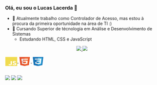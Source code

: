 ### Olá, eu sou o Lucas Lacerda 🙂

- 🔭 Atualmente trabalho como Controlador de Acesso, mas estou à procura da primeira oportunidade na área de TI :)
- 🌱 Cursando Superior de técnologia em Análise e Desenvolvimento de Sistemas
     - Estudando HTML, CSS e JavaScript

<div align="center">
  <a href="https://github.com/lucaslacerdads">
  <img width="45%"src="https://github-readme-stats.vercel.app/api?username=lucaslacerdads&show_icons=true&theme=dark&include_all_commits=true&count_private=true"/>
  <img width="45%"src="https://github-readme-stats.vercel.app/api/top-langs/?username=lucaslacerdads&layout=compact&langs_count=7&theme=dark"/>
</div>
  <div style="display: inline_block"><br>
  <img align="center" alt="Rafa-Js" height="30" width="40" src="https://raw.githubusercontent.com/devicons/devicon/master/icons/javascript/javascript-plain.svg">
  <img align="center" alt="Rafa-HTML" height="30" width="40" src="https://raw.githubusercontent.com/devicons/devicon/master/icons/html5/html5-original.svg">
  <img align="center" alt="Rafa-CSS" height="30" width="40" src="https://raw.githubusercontent.com/devicons/devicon/master/icons/css3/css3-original.svg">
</div>
  
##
  
<div>
  <a href="https://instagram.com/lucaslacerdads" target="_blank"><img src="https://img.shields.io/badge/Instagram-E4405F?style=for-the-badge&logo=instagram&logoColor=white" target="_blank"></a>
    <a href = "mailto:lucaslacerdads@hotmail.com"><img src="https://img.shields.io/badge/Microsoft_Outlook-0078D4?style=for-the-badge&logo=microsoft-outlook&logoColor=white" target="_blank"></a>
  <a href="https://www.linkedin.com/in/lucaslacerdads" target="_blank"><img src="https://img.shields.io/badge/-LinkedIn-%230077B5?style=for-the-badge&logo=linkedin&logoColor=white" target="_blank"></a> 
 
  </div>
